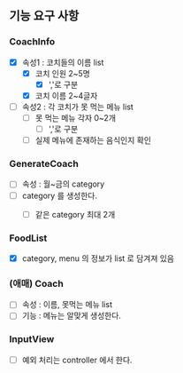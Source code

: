 ## 기능 요구 사항

### CoachInfo 
- [x] 속성1 : 코치들의 이름 list
  - [x] 코치 인원 2~5명
    - [x] ','로 구분
  - [x] 코치 이름 2~4글자
- [ ] 속성2 : 각 코치가 못 먹는 메뉴 list
  - [ ] 못 먹는 메뉴 각자 0~2개
    - [ ] ','로 구분
  - [ ] 실제 메뉴에 존재하는 음식인지 확인

### GenerateCoach
- [ ] 속성 : 월~금의 category
- [ ] category 를 생성한다. 
  - [ ] 같은 category 최대 2개

    
### FoodList
- [X] category, menu 의 정보가 list 로 담겨져 있음

### (애매) Coach
- [ ] 속성 : 이름, 못먹는 메뉴 list
- [ ] 기능 : 메뉴는 알맞게 생성한다.

### InputView
- [ ] 예외 처리는 controller 에서 한다. 